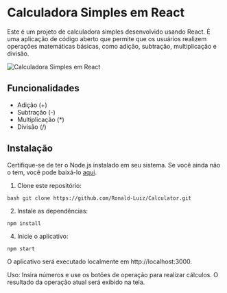 # Calculadora Simples em React

Este é um projeto de calculadora simples desenvolvido usando React. É uma aplicação de código aberto que permite que os usuários realizem operações matemáticas básicas, como adição, subtração, multiplicação e divisão.

![Calculadora Simples em React](link_para_screenshot.png)

## Funcionalidades

- Adição (+)
- Subtração (-)
- Multiplicação (*)
- Divisão (/)

## Instalação

Certifique-se de ter o Node.js instalado em seu sistema. Se você ainda não o tem, você pode baixá-lo [aqui](https://nodejs.org/).

1. Clone este repositório:

```
bash git clone https://github.com/Ronald-Luiz/Calculator.git
```

2. Instale as dependências:
   
```npm install```

4. Inicie o aplicativo:
   
```npm start```

O aplicativo será executado localmente em http://localhost:3000.

Uso: 
Insira números e use os botões de operação para realizar cálculos.
O resultado da operação atual será exibido na tela.


